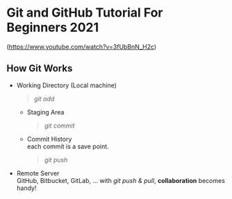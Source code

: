 # Git and GitHub Tutorial For Beginners 2021
(https://www.youtube.com/watch?v=3fUbBnN_H2c)

## How Git Works

* Working Directory (Local machine)  
    > _git add_ 
  * Staging Area  
    > _git commit_
  * Commit History  
  each commit is a save point.  
    > _git push_

* Remote Server  
    GitHub, Bitbucket, GitLab, ...
    with _git push & pull_, **collaboration** becomes handy!
